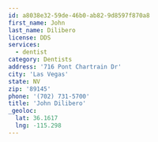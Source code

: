```yaml
---
id: a8038e32-59de-46b0-ab82-9d8597f870a8
first_name: John
last_name: Dilibero
license: DDS
services:
  - dentist
category: Dentists
address: '716 Pont Chartrain Dr'
city: 'Las Vegas'
state: NV
zip: '89145'
phone: '(702) 731-5700'
title: 'John Dilibero'
_geoloc:
  lat: 36.1617
  lng: -115.298
---
```

